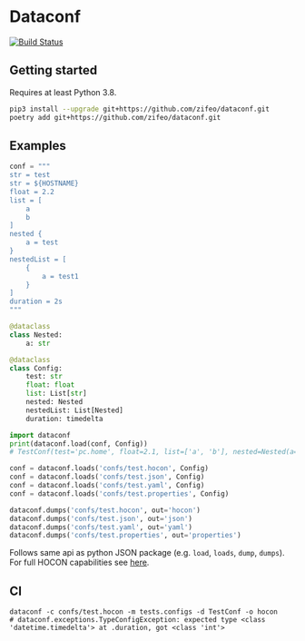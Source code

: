 # Dataconf

[![Build Status](https://travis-ci.org/zifeo/dataconf.svg?branch=master)](https://travis-ci.org/zifeo/dataconf)

## Getting started

Requires at least Python 3.8.

```bash
pip3 install --upgrade git+https://github.com/zifeo/dataconf.git
poetry add git+https://github.com/zifeo/dataconf.git
```

## Examples

```python
conf = """
str = test
str = ${HOSTNAME}
float = 2.2
list = [
    a
    b
]
nested {
    a = test
}
nestedList = [
    {
        a = test1
    }
]
duration = 2s
"""

@dataclass
class Nested:
    a: str

@dataclass
class Config:
    test: str
    float: float
    list: List[str]
    nested: Nested
    nestedList: List[Nested]
    duration: timedelta

import dataconf
print(dataconf.load(conf, Config))
# TestConf(test='pc.home', float=2.1, list=['a', 'b'], nested=Nested(a='test'), nestedList=[Nested(a='test1')], duration=datetime.timedelta(seconds=2))
```

```python
conf = dataconf.loads('confs/test.hocon', Config)
conf = dataconf.loads('confs/test.json', Config)
conf = dataconf.loads('confs/test.yaml', Config)
conf = dataconf.loads('confs/test.properties', Config)

dataconf.dumps('confs/test.hocon', out='hocon')
dataconf.dumps('confs/test.json', out='json')
dataconf.dumps('confs/test.yaml', out='yaml')
dataconf.dumps('confs/test.properties', out='properties')
```

Follows same api as python JSON package (e.g. `load`, `loads`, `dump`, `dumps`). 
For full HOCON capabilities see [here](https://github.com/chimpler/pyhocon/#example-of-hocon-file).

## CI

```shell
dataconf -c confs/test.hocon -m tests.configs -d TestConf -o hocon
# dataconf.exceptions.TypeConfigException: expected type <class 'datetime.timedelta'> at .duration, got <class 'int'>
```
